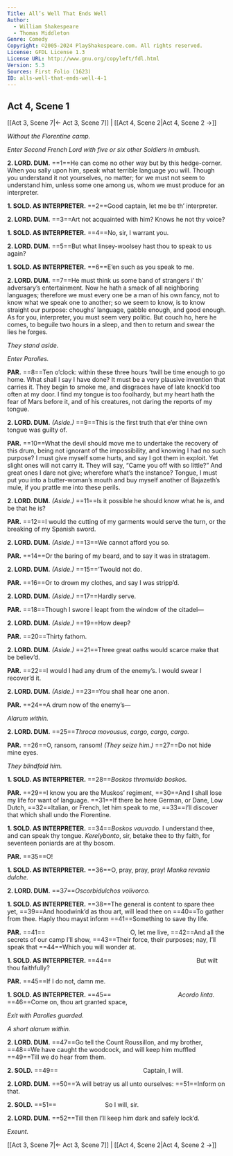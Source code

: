 ```yaml
---
Title: All’s Well That Ends Well
Author: 
  - William Shakespeare
  - Thomas Middleton
Genre: Comedy
Copyright: ©2005-2024 PlayShakespeare.com. All rights reserved.
License: GFDL License 1.3
License URL: http://www.gnu.org/copyleft/fdl.html
Version: 5.3
Sources: First Folio (1623)
ID: alls-well-that-ends-well-4-1
---
```


## Act 4, Scene 1
[[Act 3, Scene 7|← Act 3, Scene 7]] | [[Act 4, Scene 2|Act 4, Scene 2 →]]

*Without the Florentine camp.*

*Enter Second French Lord with five or six other Soldiers in ambush.*

**2. LORD. DUM.**
==1==He can come no other way but by this hedge-corner. When you sally upon him, speak what terrible language you will. Though you understand it not yourselves, no matter; for we must not seem to understand him, unless some one among us, whom we must produce for an interpreter.

**1. SOLD. AS INTERPRETER.**
==2==Good captain, let me be th’ interpreter.

**2. LORD. DUM.**
==3==Art not acquainted with him? Knows he not thy voice?

**1. SOLD. AS INTERPRETER.**
==4==No, sir, I warrant you.

**2. LORD. DUM.**
==5==But what linsey-woolsey hast thou to speak to us again?

**1. SOLD. AS INTERPRETER.**
==6==E’en such as you speak to me.

**2. LORD. DUM.**
==7==He must think us some band of strangers i’ th’ adversary’s entertainment. Now he hath a smack of all neighboring languages; therefore we must every one be a man of his own fancy, not to know what we speak one to another; so we seem to know, is to know straight our purpose: choughs’ language, gabble enough, and good enough. As for you, interpreter, you must seem very politic. But couch ho, here he comes, to beguile two hours in a sleep, and then to return and swear the lies he forges.

*They stand aside.*

*Enter Parolles.*

**PAR.**
==8==Ten o’clock: within these three hours ’twill be time enough to go home. What shall I say I have done? It must be a very plausive invention that carries it. They begin to smoke me, and disgraces have of late knock’d too often at my door. I find my tongue is too foolhardy, but my heart hath the fear of Mars before it, and of his creatures, not daring the reports of my tongue.

**2. LORD. DUM.**
*(Aside.)*
==9==This is the first truth that e’er thine own tongue was guilty of.

**PAR.**
==10==What the devil should move me to undertake the recovery of this drum, being not ignorant of the impossibility, and knowing I had no such purpose? I must give myself some hurts, and say I got them in exploit. Yet slight ones will not carry it. They will say, “Came you off with so little?” And great ones I dare not give; wherefore what’s the instance? Tongue, I must put you into a butter-woman’s mouth and buy myself another of Bajazeth’s mule, if you prattle me into these perils.

**2. LORD. DUM.**
*(Aside.)*
==11==Is it possible he should know what he is, and be that he is?

**PAR.**
==12==I would the cutting of my garments would serve the turn, or the breaking of my Spanish sword.

**2. LORD. DUM.**
*(Aside.)*
==13==We cannot afford you so.

**PAR.**
==14==Or the baring of my beard, and to say it was in stratagem.

**2. LORD. DUM.**
*(Aside.)*
==15==’Twould not do.

**PAR.**
==16==Or to drown my clothes, and say I was stripp’d.

**2. LORD. DUM.**
*(Aside.)*
==17==Hardly serve.

**PAR.**
==18==Though I swore I leapt from the window of the citadel⁠—

**2. LORD. DUM.**
*(Aside.)*
==19==How deep?

**PAR.**
==20==Thirty fathom.

**2. LORD. DUM.**
*(Aside.)*
==21==Three great oaths would scarce make that be believ’d.

**PAR.**
==22==I would I had any drum of the enemy’s. I would swear I recover’d it.

**2. LORD. DUM.**
*(Aside.)*
==23==You shall hear one anon.

**PAR.**
==24==A drum now of the enemy’s⁠—

*Alarum within.*

**2. LORD. DUM.**
==25==*Throca movousus, cargo, cargo, cargo.*

**PAR.**
==26==O, ransom, ransom!
*(They seize him.)*
==27==Do not hide mine eyes.

*They blindfold him.*

**1. SOLD. AS INTERPRETER.**
==28==*Boskos thromuldo boskos.*

**PAR.**
==29==I know you are the Muskos’ regiment,
==30==And I shall lose my life for want of language.
==31==If there be here German, or Dane, Low Dutch,
==32==Italian, or French, let him speak to me,
==33==I’ll discover that which shall undo the Florentine.

**1. SOLD. AS INTERPRETER.**
==34==*Boskos vauvado.* I understand thee, and can speak thy tongue. *Kerelybonto*, sir, betake thee to thy faith, for seventeen poniards are at thy bosom.

**PAR.**
==35==O!

**1. SOLD. AS INTERPRETER.**
==36==O, pray, pray, pray! *Manka revania dulche.*

**2. LORD. DUM.**
==37==*Oscorbidulchos volivorco.*

**1. SOLD. AS INTERPRETER.**
==38==The general is content to spare thee yet,
==39==And hoodwink’d as thou art, will lead thee on
==40==To gather from thee. Haply thou mayst inform
==41==Something to save thy life.

**PAR.**
==41==              O, let me live,
==42==And all the secrets of our camp I’ll show,
==43==Their force, their purposes; nay, I’ll speak that
==44==Which you will wonder at.

**1. SOLD. AS INTERPRETER.**
==44==              But wilt thou faithfully?

**PAR.**
==45==If I do not, damn me.

**1. SOLD. AS INTERPRETER.**
==45==           *Acordo linta.*
==46==Come on, thou art granted space,

*Exit with Parolles guarded.*

*A short alarum within.*

**2. LORD. DUM.**
==47==Go tell the Count Roussillon, and my brother,
==48==We have caught the woodcock, and will keep him muffled
==49==Till we do hear from them.

**2. SOLD.**
==49==              Captain, I will.

**2. LORD. DUM.**
==50==’A will betray us all unto ourselves:
==51==Inform on that.

**2. SOLD.**
==51==        So I will, sir.

**2. LORD. DUM.**
==52==Till then I’ll keep him dark and safely lock’d.

*Exeunt.*

[[Act 3, Scene 7|← Act 3, Scene 7]] | [[Act 4, Scene 2|Act 4, Scene 2 →]]